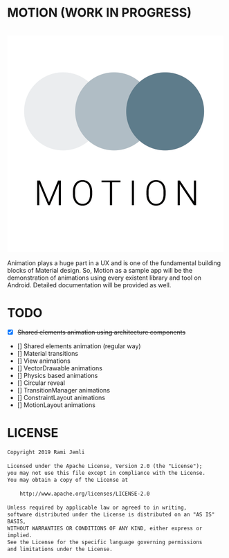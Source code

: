 # MOTION (WORK IN PROGRESS)

<br/>  
<img src="art/motion.png" />  
<br/>  

Animation plays a huge part in a UX and is one of the fundamental building blocks of Material design.
So, Motion as a sample app will be the demonstration of animations using every existent library and tool on Android. Detailed documentation will be provided as well.

# TODO
-   [x] ~~Shared elements animation using architecture components~~  
-   [] Shared elements animation (regular way)
-   [] Material transitions
-   [] View animations
-   [] VectorDrawable animations
-   [] Physics based animations
-   [] Circular reveal
-   [] TransitionManager animations
-   [] ConstraintLayout animations
-   [] MotionLayout animations


# LICENSE
 
``` 
Copyright 2019 Rami Jemli

Licensed under the Apache License, Version 2.0 (the "License");
you may not use this file except in compliance with the License.
You may obtain a copy of the License at

    http://www.apache.org/licenses/LICENSE-2.0

Unless required by applicable law or agreed to in writing, 
software distributed under the License is distributed on an "AS IS" BASIS, 
WITHOUT WARRANTIES OR CONDITIONS OF ANY KIND, either express or implied. 
See the License for the specific language governing permissions 
and limitations under the License.
``` 
